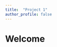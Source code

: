 ```yaml
---
title:  "Project 1"
author_profile: false
---
```


# Welcome

<object data="./assets/images/WagnerJSR-1.a34527.pdf" width="1000" height="1000" type='application/pdf'></object>